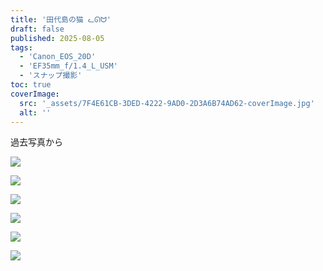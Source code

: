 ```yaml
---
title: '田代島の猫 ᓚᘏᗢ'
draft: false
published: 2025-08-05
tags:
  - 'Canon_EOS_20D'
  - 'EF35mm_f/1.4_L_USM'
  - 'スナップ撮影'
toc: true
coverImage:
  src: '_assets/7F4E61CB-3DED-4222-9AD0-2D3A6B74AD62-coverImage.jpg'
  alt: ''
---
```

過去写真から

![](_assets/416236FE-B9AA-4312-B28D-782B283246EF_1_105_c.jpeg)

![](_assets/5A2F8C20-5222-45FA-A212-ED509606F79A_1_105_c.jpeg)

![](_assets/638DC6B7-5153-4A7B-ABDB-4EF07D239A63_1_105_c.jpeg)

![](_assets/D27995BC-D032-4C30-BF18-BAB5AE662F35_1_105_c.jpeg)

![](_assets/C4F98082-EA10-442A-B21B-2384D7F76109_1_105_c.jpeg)

![](_assets/7F4E61CB-3DED-4222-9AD0-2D3A6B74AD62.jpg)